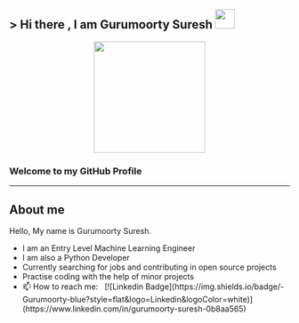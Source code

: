 ## > Hi there , I am Gurumoorty Suresh <img src="https://media.giphy.com/media/w1OBpBd7kJqHrJnJ13/giphy.gif" width="35"/>
<div id="header" align="center">
  <img src="https://media.giphy.com/media/M9kgjEsLG6LMbYC9dl/giphy.gif" width="200"/>
</div>

### Welcome to my GitHub Profile
<hr>

## About me
<div id="me">
Hello, My name is Gurumoorty Suresh. 
<ul>
  <li>I am an Entry Level Machine Learning Engineer</li>
  <li>I am also a Python Developer</li>
  <li>Currently searching for jobs and contributing in open source projects</li>
  <li>Practise coding with the help of minor projects</li>
  <li>📫 How to reach me: &nbsp; [![Linkedin Badge](https://img.shields.io/badge/-Gurumoorty-blue?style=flat&logo=Linkedin&logoColor=white)](https://www.linkedin.com/in/gurumoorty-suresh-0b8aa565) </li>

  </ul>
  </div>

<!--



Here are some ideas to get you started:

- 🔭 I’m currently working on ...
- 🌱 I’m currently learning ...
- 👯 I’m looking to collaborate on ...
- 🤔 I’m looking for help with ...
- 💬 Ask me about ...
- 📫 How to reach me: ...
- 😄 Pronouns: ...
- ⚡ Fun fact: ...

<hr>

### :woman_technologist: &nbsp;About Me :

I am a Full Stack Developer <img src="https://media.giphy.com/media/WUlplcMpOCEmTGBtBW/giphy.gif" width="30"> from India.

- 🔭 I’m working as a Software Engineer and contributing to frontend and backend for building web applications.
- 🌱 Exploring Technical Content Writing.
- ⚡ In my free time I solve problems on GeeksforGeeks and read tech articles.
- 📫 How to reach me: &nbsp; [![Linkedin Badge](https://img.shields.io/badge/-Gurumoorty-blue?style=flat&logo=Linkedin&logoColor=white)](https://www.linkedin.com/in/gurumoorty-suresh-0b8aa565)

-->
